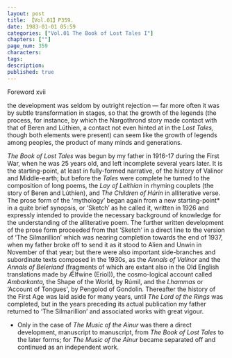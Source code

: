 ```yaml
---
layout: post
title: 【Vol.01】P359.
date: 1983-01-01 05:59
categories: ["Vol.01 The Book of Lost Tales I"]
chapters: [""]
page_num: 359
characters: 
tags: 
description: 
published: true
---
```


<p style="text-indent: 0;">
Foreword xvii
</p>

the development was seldom by outright rejection — far more often it was by subtle transformation in stages, so that the growth of the legends (the process, for instance, by which the Nargothrond story made contact with that of Beren and Lúthien, a contact not even hinted at in the <I>Lost Tales,</I> though both elements were present) can seem like the growth of legends among peoples, the product of many minds and generations.

<I>The Book of Lost Tales</I> was begun by my father in 1916-17 during the First War, when he was 25 years old, and left incomplete several years later. It is the starting-point, at least in fully-formed narrative, of the history of Valinor and Middle-earth; but before the <I>Tales</I> were complete he turned to the composition of long poems, the <I>Lay of Leithian</I> in rhyming couplets (the story of Beren and Lúthien), and <I>The Children of Húrin</I> in alliterative verse. The prose form of the ‘mythology’ began again from a new starting-point* in a quite brief synopsis, or ‘Sketch’ as he called it, written in 1926 and expressly intended to provide the necessary background of knowledge for the understanding of the alliterative poem. The further written development of the prose form proceeded from that ‘Sketch’ in a direct line to the version of ‘The Silmarillion’ which was nearing completion towards the end of 1937, when my father broke off to send it as it stood to Alien and Unwin in November of that year; but there were also important side-branches and subordinate texts composed in the 1930s, as the <I>Annals of Valinor</I> and the <I>Annals of Beleriand</I> (fragments of which are extant also in the Old English translations made by Ǽlfwine (Eriol)), the cosmo-logical account called <I>Ambarkanta,</I> the Shape of the World, by Rúmil, and the <I>Lhammas</I> or ‘Account of Tongues', by Pengolod of Gondolin. Thereafter the history of the First Age was laid aside for many years, until <I>The Lord of the Rings</I> was completed, but in the years preceding its actual publication my father returned to ‘The Silmarillion’ and associated works with great vigour.

* Only in the case of <I>The Music of the Ainur</I> was there a direct development, manuscript to manuscript, from <I>The Book of Lost Tales</I> to the later forms; for <I>The Music of the Ainur</I> became separated off and continued as an independent work.

